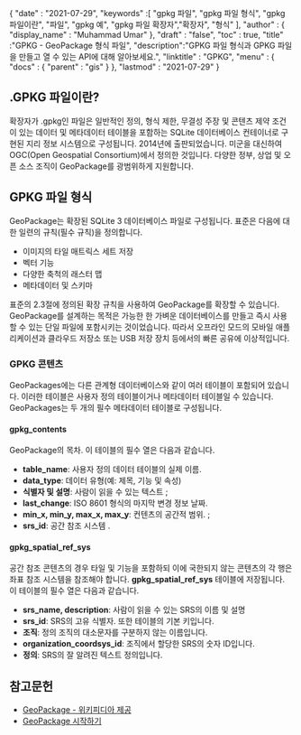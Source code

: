 {
  "date" : "2021-07-29",
  "keywords" :[ "gpkg 파일", "gpkg 파일 형식", "gpkg 파일이란", "파일", "gpkg 예", "gpkg 파일 확장자","확장자", "형식" ],
  "author" : {
    "display_name" : "Muhammad Umar"
},
  "draft" : "false",
  "toc" : true,
  "title" :"GPKG - GeoPackage 형식 파일",
  "description":"GPKG 파일 형식과 GPKG 파일을 만들고 열 수 있는 API에 대해 알아보세요.",
  "linktitle" : "GPKG",
  "menu" : {
    "docs" : {
      "parent" : "gis"
}
},
  "lastmod" : "2021-07-29"
}

## .GPKG 파일이란?
확장자가 .gpkg인 파일은 일반적인 정의, 형식 제한, 무결성 주장 및 콘텐츠 제약 조건이 있는 데이터 및 메타데이터 테이블을 포함하는 SQLite 데이터베이스 컨테이너로 구현된 지리 정보 시스템으로 구성됩니다. 2014년에 출판되었습니다. 미군을 대신하여 OGC(Open Geospatial Consortium)에서 정의한 것입니다. 다양한 정부, 상업 및 오픈 소스 조직이 GeoPackage를 광범위하게 지원합니다.

## GPKG 파일 형식
GeoPackage는 확장된 SQLite 3 데이터베이스 파일로 구성됩니다. 표준은 다음에 대한 일련의 규칙(필수 규칙)을 정의합니다.
- 이미지의 타일 매트릭스 세트 저장
- 벡터 기능
- 다양한 축척의 래스터 맵
- 메타데이터 및 스키마

표준의 2.3절에 정의된 확장 규칙을 사용하여 GeoPackage를 확장할 수 있습니다. GeoPackage를 설계하는 목적은 가능한 한 가벼운 데이터베이스를 만들고 즉시 사용할 수 있는 단일 파일에 포함시키는 것이었습니다. 따라서 오프라인 모드의 모바일 애플리케이션과 클라우드 저장소 또는 USB 저장 장치 등에서의 빠른 공유에 이상적입니다.

### GPKG 콘텐츠
GeoPackages에는 다른 관계형 데이터베이스와 같이 여러 테이블이 포함되어 있습니다. 이러한 테이블은 사용자 정의 테이블이거나 메타데이터 테이블일 수 있습니다. GeoPackages는 두 개의 필수 메타데이터 테이블로 구성됩니다.

#### gpkg_contents
GeoPackage의 목차. 이 테이블의 필수 열은 다음과 같습니다.

- **table_name**: 사용자 정의 데이터 테이블의 실제 이름.
- **data_type**: 데이터 유형(예: 제목, 기능 및 속성)
- **식별자 및 설명**: 사람이 읽을 수 있는 텍스트 ;
- **last_change**: ISO 8601 형식의 마지막 변경 정보 날짜.
- **min_x, min_y, max_x, max_y**: 컨텐츠의 공간적 범위. ;
- **srs_id**: 공간 참조 시스템 .

#### gpkg_spatial_ref_sys
공간 참조 콘텐츠의 경우 타일 및 기능을 포함하되 이에 국한되지 않는 콘텐츠의 각 행은 좌표 참조 시스템을 참조해야 합니다. **gpkg_spatial_ref_sys** 테이블에 저장됩니다. 이 테이블의 필수 열은 다음과 같습니다.

- **srs_name, description**: 사람이 읽을 수 있는 SRS의 이름 및 설명
- **srs_id**: SRS의 고유 식별자. 또한 테이블의 기본 키입니다.
- **조직**: 정의 조직의 대소문자를 구분하지 않는 이름입니다.
- **organization_coordsys_id**: 조직에서 할당한 SRS의 숫자 ID입니다.
- **정의**: SRS의 잘 알려진 텍스트 정의입니다.


## 참고문헌

* [GeoPackage - 위키피디아 제공](https://en.wikipedia.org/wiki/GeoPackage)
* [GeoPackage 시작하기](http://www.geopackage.org/guidance/getting-started.html)

